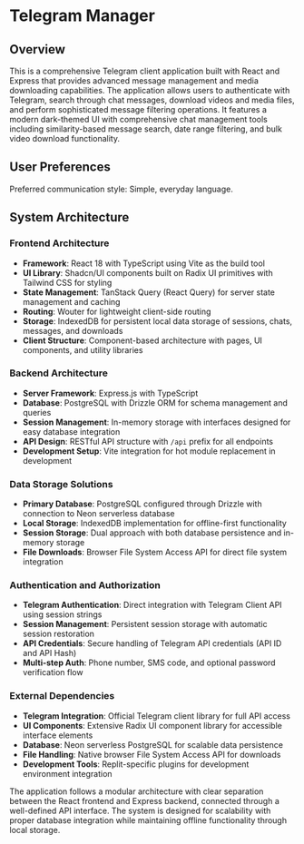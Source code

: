 # Telegram Manager

## Overview

This is a comprehensive Telegram client application built with React and Express that provides advanced message management and media downloading capabilities. The application allows users to authenticate with Telegram, search through chat messages, download videos and media files, and perform sophisticated message filtering operations. It features a modern dark-themed UI with comprehensive chat management tools including similarity-based message search, date range filtering, and bulk video download functionality.

## User Preferences

Preferred communication style: Simple, everyday language.

## System Architecture

### Frontend Architecture
- **Framework**: React 18 with TypeScript using Vite as the build tool
- **UI Library**: Shadcn/UI components built on Radix UI primitives with Tailwind CSS for styling
- **State Management**: TanStack Query (React Query) for server state management and caching
- **Routing**: Wouter for lightweight client-side routing
- **Storage**: IndexedDB for persistent local data storage of sessions, chats, messages, and downloads
- **Client Structure**: Component-based architecture with pages, UI components, and utility libraries

### Backend Architecture
- **Server Framework**: Express.js with TypeScript
- **Database**: PostgreSQL with Drizzle ORM for schema management and queries
- **Session Management**: In-memory storage with interfaces designed for easy database integration
- **API Design**: RESTful API structure with `/api` prefix for all endpoints
- **Development Setup**: Vite integration for hot module replacement in development

### Data Storage Solutions
- **Primary Database**: PostgreSQL configured through Drizzle with connection to Neon serverless database
- **Local Storage**: IndexedDB implementation for offline-first functionality
- **Session Storage**: Dual approach with both database persistence and in-memory storage
- **File Downloads**: Browser File System Access API for direct file system integration

### Authentication and Authorization
- **Telegram Authentication**: Direct integration with Telegram Client API using session strings
- **Session Management**: Persistent session storage with automatic session restoration
- **API Credentials**: Secure handling of Telegram API credentials (API ID and API Hash)
- **Multi-step Auth**: Phone number, SMS code, and optional password verification flow

### External Dependencies
- **Telegram Integration**: Official Telegram client library for full API access
- **UI Components**: Extensive Radix UI component library for accessible interface elements
- **Database**: Neon serverless PostgreSQL for scalable data persistence
- **File Handling**: Native browser File System Access API for downloads
- **Development Tools**: Replit-specific plugins for development environment integration

The application follows a modular architecture with clear separation between the React frontend and Express backend, connected through a well-defined API interface. The system is designed for scalability with proper database integration while maintaining offline functionality through local storage.